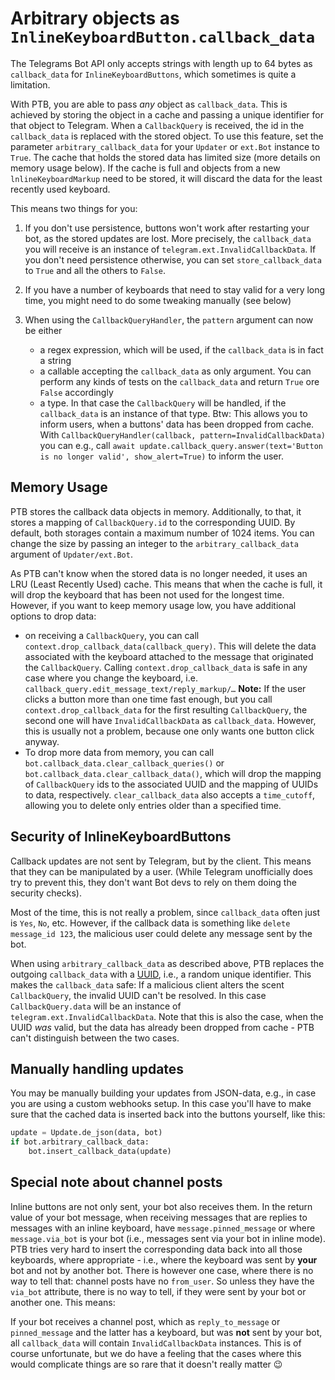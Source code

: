 # Arbitrary objects as `InlineKeyboardButton.callback_data`

The Telegrams Bot API only accepts strings with length up to 64 bytes as `callback_data` for `InlineKeyboardButtons`, which sometimes is quite a limitation.

With PTB, you are able to pass *any* object as `callback_data`. This is achieved by storing the object in a cache and passing a unique identifier for that object to Telegram. When a `CallbackQuery` is received, the id in the `callback_data` is replaced with the stored object. To use this feature, set the parameter `arbitrary_callback_data` for your `Updater` or `ext.Bot` instance to `True`. The cache that holds the stored data has limited size (more details on memory usage below). If the cache is full and objects from a new `lnlineKeyboardMarkup` need to be stored, it will discard the data for the least recently used keyboard.

This means two things for you:

1. If you don't use persistence, buttons won't work after restarting your bot, as the stored updates are lost. More precisely, the `callback_data` you will receive is an instance of  `telegram.ext.InvalidCallbackData`. If you don't need persistence otherwise, you can set `store_callback_data` to `True` and all the others to `False`.
2. If you have a number of keyboards that need to stay valid for a very long time, you might need to do some tweaking manually (see below)
3. When using the `CallbackQueryHandler`, the `pattern` argument can now be either

    * a regex expression, which will be used, if the `callback_data` is in fact a string
    * a callable accepting the `callback_data` as only argument. You can perform any kinds of tests on the `callback_data` and return `True` ore `False` accordingly
    * a type. In that case the `CallbackQuery` will be handled, if the `callback_data` is an instance of that type. Btw: This allows you to inform users, when a buttons' data has been dropped from cache. With `CallbackQueryHandler(callback, pattern=InvalidCallbackData)` you can e.g., call `await update.callback_query.answer(text='Button is no longer valid', show_alert=True)` to inform the user.

## Memory Usage

PTB stores the callback data objects in memory. Additionally, to that, it stores a mapping of `CallbackQuery.id` to the corresponding UUID. By default, both storages contain a maximum number of 1024 items. You can change the size by passing an integer to the `arbitrary_callback_data` argument of `Updater/ext.Bot`.

As PTB can't know when the stored data is no longer needed, it uses an LRU (Least Recently Used) cache. This means that when the cache is full, it will drop the keyboard that has been not used for the longest time. However, if you want to keep memory usage low, you have 
additional options to drop data:

* on receiving a `CallbackQuery`, you can call `context.drop_callback_data(callback_query)`. This will delete the data associated with the keyboard attached to the message that originated the `CallbackQuery`. Calling `context.drop_callback_data` is safe in any case where you change the keyboard, i.e. `callback_query.edit_message_text/reply_markup/…`
  **Note:** If the user clicks a button more than one time fast enough, but you call `context.drop_callback_data` for the first resulting `CallbackQuery`, the second one will have `InvalidCallbackData` as `callback_data`. However, this is usually not a problem, because one only wants one button click anyway.
* To drop more data from memory, you can call `bot.callback_data.clear_callback_queries()` or `bot.callback_data.clear_callback_data()`, which will drop the mapping of `CallbackQuery` ids to the associated UUID and the mapping of UUIDs to data, respectively. `clear_callback_data` also accepts a `time_cutoff`, allowing you to delete only entries older than a specified time.

## Security of InlineKeyboardButtons

Callback updates are not sent by Telegram, but by the client. This means that they can be manipulated by a user. (While Telegram unofficially does try to prevent this, they don't want Bot devs to rely on them doing the security checks).

Most of the time, this is not really a problem, since `callback_data` often just is `Yes`, `No`, etc. However, if the callback data is something like `delete message_id 123`, the malicious user could delete any message sent by the bot.

When using `arbitrary_callback_data` as described above, PTB replaces the outgoing `callback_data` with a [UUID](https://docs.python.org/3/library/uuid.html), i.e., a random unique identifier. This makes the `callback_data` safe: If a malicious client alters the scent `CallbackQuery`, the invalid UUID can't be resolved. In this case `CallbackQuery.data` will be an instance of `telegram.ext.InvalidCallbackData`. Note that this is also the case, when the UUID *was* valid, but the data has already been dropped from cache - PTB can't distinguish between the two cases.

## Manually handling updates

You may be manually building your updates from JSON-data, e.g., in case you are using a custom webhooks setup. In this case you'll have to make sure that the cached data is inserted back into the buttons yourself, like this:

```python
update = Update.de_json(data, bot)
if bot.arbitrary_callback_data:
    bot.insert_callback_data(update)
```

## Special note about channel posts

Inline buttons are not only sent, your bot also receives them. In the return value of your bot message, when receiving messages that are replies to messages with an inline keyboard, have `message.pinned_message` or where `message.via_bot` is your bot (i.e., messages sent via your bot in inline mode). PTB tries very hard to insert the corresponding data back into all those keyboards, where appropriate - i.e., where the keyboard was sent by __your__ bot and not by another bot. There is however one case, where there is no way to tell that: channel posts have no `from_user`. So unless they have the `via_bot` attribute, there is no way to tell, if they were sent by your bot or another one. This means:

If your bot receives a channel post, which as `reply_to_message` or `pinned_message` and the latter has a keyboard, but was __not__ sent by your bot, all `callback_data` will contain `InvalidCallbackData` instances. This is of course unfortunate, but we do have a feeling that the cases where this would complicate things are so rare that it doesn't really matter 😉 